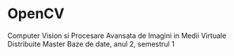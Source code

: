 # OpenCV
Computer Vision si Procesare Avansata de Imagini in Medii Virtuale Distribuite 
Master Baze de date, anul 2, semestrul 1
